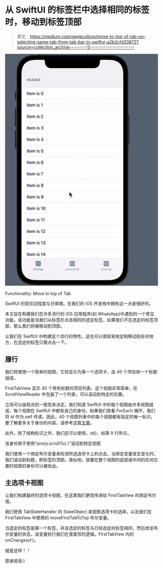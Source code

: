 # 从 SwiftUI 的标签栏中选择相同的标签时，移动到标签顶部

> 原文：<https://medium.com/geekculture/move-to-top-of-tab-on-selecting-same-tab-from-tab-bar-in-swiftui-a2b2cfd33872?source=collection_archive---------5----------------------->

![](img/9991eccc613eabbb225e53ce91242139.png)

Functionality: Move to top of Tab

SwiftUI 的受欢迎程度与日俱增。在我们的 iOS 开发栈中拥有这一点是很好的。

本文旨在构建我们在许多流行的 iOS 应用程序(如 WhatsApp)中遇到的一个常见功能。该功能是当我们从标签栏点击相同的选定标签，如果我们不在选定的标签顶部，那么我们将被移动到顶部。

让我们在 SwiftUI 中构建这个流行的特性。这也可以很容易地定制移动到任何地方，在选定的标签只需点击一下。

## 履行

我们将使用一个简单的视图，它将显示为第一个选项卡，由 40 个项目和一个标题组成。

FirstTabView 显示 40 个带有标题的项目列表。这个视图非常简单，在 ScrollViewReader 中包装了一个列表，可以滚动到特定的位置。

立场可以由观点的一致性来决定。我们知道 SwiftUI 中的每个视图由许多视图组成，每个视图在 SwiftUI 中都有自己的身份。如果我们查看 ForEach 循环，我们将 id 作为\.self 传递。因此，40 个视图列表中的每个视图都有指定的唯一标识。要了解更多关于身份的内容，请参考这篇[文章](/geekculture/identity-in-swiftui-6aacf8f587d9)。

此外，除了结构标识之外，我们还可以使用。id()，如第 9 行所示。

该身份用于使用“proxy.scrollTo( <identity of="" view="">)”滚动到特定视图</identity>

我们使用一个绑定布尔变量来检测所选选项卡上的点击。当绑定变量发生变化时，我们滚动到标题，即标签的顶部。类似地，放置在整个视图的底部或中间的任何位置的视图的身份可以被给出。

## 主选项卡视图

让我们构建最终的选项卡视图，在这里我们更改传递给 FirstTabView 的绑定布尔值。

我们使用 TabStateHandler 的 StateObject 来观察选项卡的选择，以及我们在 FirstTabView 中使用的 moveFirstTabToTop 布尔变量。

当选定的标签是第一个标签，并且选定的标签与已经选定的标签相同，然后改变布尔变量的状态，该变量执行我们在里面写的逻辑。FirstTabView 内的 onChange(of:)。

就是这样！！

感谢阅读:)